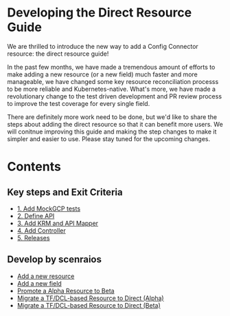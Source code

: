 # Developing the Direct Resource Guide 

We are thrilled to introduce the new way to add a Config Connector resource: the direct resource guide!  

In the past few months, we have made a tremendous amount of efforts to make adding a new resource (or a new field) much faster and more manageable, we have changed some key resource reconciliation processs to be more reliable and Kubernetes-native. What's more, we have made a revolutionary change to the test driven development and PR review process to improve the test coverage for every single field. 

There are definitely more work need to be done, but we'd like to share the steps about adding the direct resource so that it can benefit more users. We will conitnue improving this guide and making the step changes to make it simpler and easier to use. Please stay tuned for the upcoming changes.

# Contents

## Key steps and Exit Criteria 

* [1. Add MockGCP tests](./guides/1-add-mockgcp-tests.md)
* [2. Define API](./guides/2-define-apis.md)
* [3. Add KRM and API Mapper](./guides/3-add-mapper.md)
* [4. Add Controller](./guides/4-add-controller.md)
* [5. Releases](./guides/5-releases.md)

## Develop by scenraios

* [Add a new resource](./scenarios/new-resource.md)
* [Add a new field](./scenarios/new-field.md)
* [Promote a Alpha Resource to Beta](./scenarios/alpha-to-beta.md)
* [Migrate a TF/DCL-based Resource to Direct (Alpha)](./scenarios/migrate-tf-resource-alpha.md)
* [Migrate a TF/DCL-based Resource to Direct (Beta)](./scenarios/migrate-tf-resource-beta.md)